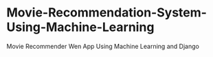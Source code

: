 # Movie-Recommendation-System-Using-Machine-Learning
Movie Recommender Wen App Using Machine Learning and Django
